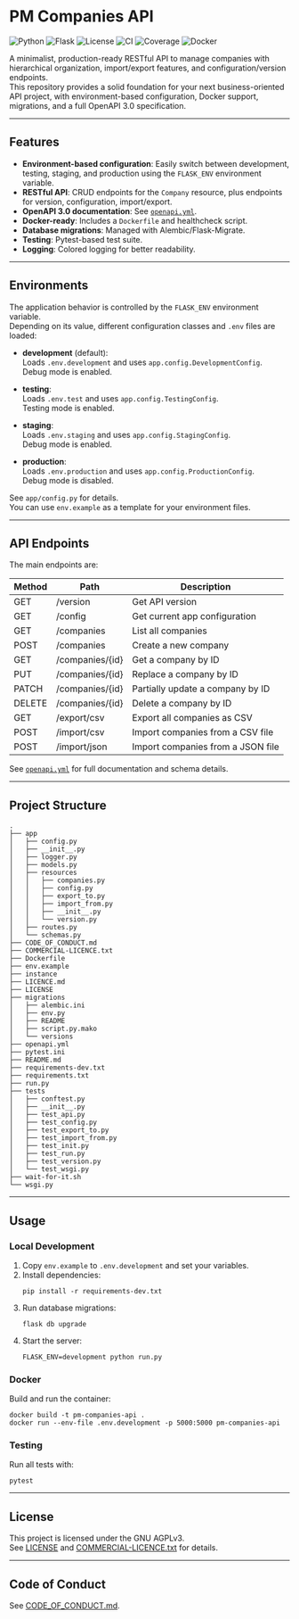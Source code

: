 # PM Companies API

![Python](https://img.shields.io/badge/python-3.8%2B-blue.svg)
![Flask](https://img.shields.io/badge/flask-%3E=2.0-green.svg)
![License](https://img.shields.io/badge/license-AGPLv3-blue.svg)
![CI](https://img.shields.io/github/actions/workflow/status/bengeek06/pm-companies-api/ci.yml?branch=main)
![Coverage](https://img.shields.io/badge/coverage-pytest-green.svg)
![Docker](https://img.shields.io/badge/docker-ready-blue.svg)

A minimalist, production-ready RESTful API to manage companies with hierarchical organization, import/export features, and configuration/version endpoints.  
This repository provides a solid foundation for your next business-oriented API project, with environment-based configuration, Docker support, migrations, and a full OpenAPI 3.0 specification.

---

## Features

- **Environment-based configuration**: Easily switch between development, testing, staging, and production using the `FLASK_ENV` environment variable.
- **RESTful API**: CRUD endpoints for the `Company` resource, plus endpoints for version, configuration, import/export.
- **OpenAPI 3.0 documentation**: See [`openapi.yml`](openapi.yml).
- **Docker-ready**: Includes a `Dockerfile` and healthcheck script.
- **Database migrations**: Managed with Alembic/Flask-Migrate.
- **Testing**: Pytest-based test suite.
- **Logging**: Colored logging for better readability.

---

## Environments

The application behavior is controlled by the `FLASK_ENV` environment variable.  
Depending on its value, different configuration classes and `.env` files are loaded:

- **development** (default):  
  Loads `.env.development` and uses `app.config.DevelopmentConfig`.  
  Debug mode is enabled.

- **testing**:  
  Loads `.env.test` and uses `app.config.TestingConfig`.  
  Testing mode is enabled.

- **staging**:  
  Loads `.env.staging` and uses `app.config.StagingConfig`.  
  Debug mode is enabled.

- **production**:  
  Loads `.env.production` and uses `app.config.ProductionConfig`.  
  Debug mode is disabled.

See `app/config.py` for details.  
You can use `env.example` as a template for your environment files.

---

## API Endpoints

The main endpoints are:

| Method | Path                | Description                           |
|--------|---------------------|---------------------------------------|
| GET    | /version            | Get API version                       |
| GET    | /config             | Get current app configuration         |
| GET    | /companies          | List all companies                    |
| POST   | /companies          | Create a new company                  |
| GET    | /companies/{id}     | Get a company by ID                   |
| PUT    | /companies/{id}     | Replace a company by ID               |
| PATCH  | /companies/{id}     | Partially update a company by ID      |
| DELETE | /companies/{id}     | Delete a company by ID                |
| GET    | /export/csv         | Export all companies as CSV           |
| POST   | /import/csv         | Import companies from a CSV file      |
| POST   | /import/json        | Import companies from a JSON file     |

See [`openapi.yml`](openapi.yml) for full documentation and schema details.

---

## Project Structure

```
.
├── app
│   ├── config.py
│   ├── __init__.py
│   ├── logger.py
│   ├── models.py
│   ├── resources
│   │   ├── companies.py
│   │   ├── config.py
│   │   ├── export_to.py
│   │   ├── import_from.py
│   │   ├── __init__.py
│   │   └── version.py
│   ├── routes.py
│   └── schemas.py
├── CODE_OF_CONDUCT.md
├── COMMERCIAL-LICENCE.txt
├── Dockerfile
├── env.example
├── instance
├── LICENCE.md
├── LICENSE
├── migrations
│   ├── alembic.ini
│   ├── env.py
│   ├── README
│   ├── script.py.mako
│   └── versions
├── openapi.yml
├── pytest.ini
├── README.md
├── requirements-dev.txt
├── requirements.txt
├── run.py
├── tests
│   ├── conftest.py
│   ├── __init__.py
│   ├── test_api.py
│   ├── test_config.py
│   ├── test_export_to.py
│   ├── test_import_from.py
│   ├── test_init.py
│   ├── test_run.py
│   ├── test_version.py
│   └── test_wsgi.py
├── wait-for-it.sh
└── wsgi.py
```

---

## Usage

### Local Development

1. Copy `env.example` to `.env.development` and set your variables.
2. Install dependencies:
   ```
   pip install -r requirements-dev.txt
   ```
3. Run database migrations:
   ```
   flask db upgrade
   ```
4. Start the server:
   ```
   FLASK_ENV=development python run.py
   ```

### Docker

Build and run the container:
```
docker build -t pm-companies-api .
docker run --env-file .env.development -p 5000:5000 pm-companies-api
```

### Testing

Run all tests with:
```
pytest
```

---

## License

This project is licensed under the GNU AGPLv3.  
See [LICENSE](LICENSE) and [COMMERCIAL-LICENCE.txt](COMMERCIAL-LICENCE.txt) for details.

---

## Code of Conduct

See [CODE_OF_CONDUCT.md](CODE_OF_CONDUCT.md).
